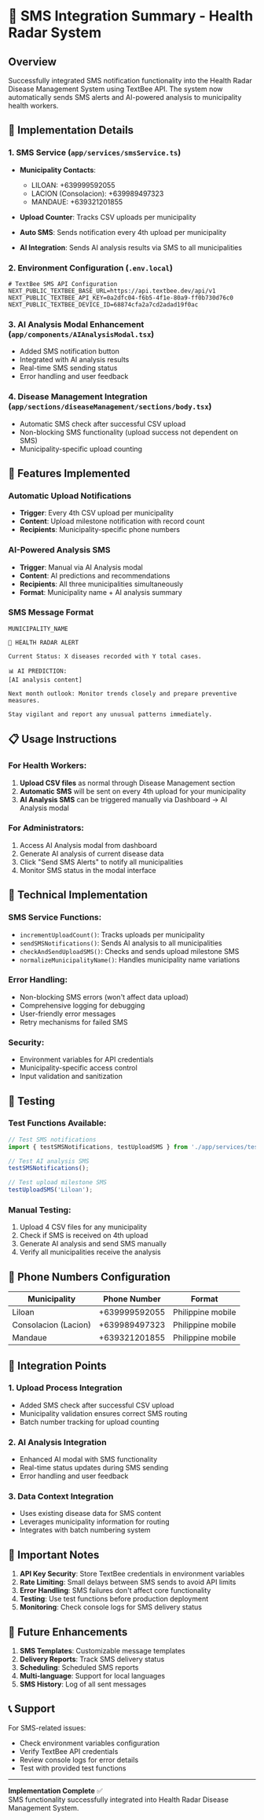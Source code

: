 # 📱 SMS Integration Summary - Health Radar System

## Overview
Successfully integrated SMS notification functionality into the Health Radar Disease Management System using TextBee API. The system now automatically sends SMS alerts and AI-powered analysis to municipality health workers.

## 🔧 Implementation Details

### 1. SMS Service (`app/services/smsService.ts`)
- **Municipality Contacts**:
  - LILOAN: +639999592055
  - LACION (Consolacion): +639989497323  
  - MANDAUE: +639321201855

- **Upload Counter**: Tracks CSV uploads per municipality
- **Auto SMS**: Sends notification every 4th upload per municipality
- **AI Integration**: Sends AI analysis results via SMS to all municipalities

### 2. Environment Configuration (`.env.local`)
```env
# TextBee SMS API Configuration
NEXT_PUBLIC_TEXTBEE_BASE_URL=https://api.textbee.dev/api/v1
NEXT_PUBLIC_TEXTBEE_API_KEY=0a2dfc04-f6b5-4f1e-80a9-ff0b730d76c0
NEXT_PUBLIC_TEXTBEE_DEVICE_ID=68874cfa2a7cd2adad19f0ac
```

### 3. AI Analysis Modal Enhancement (`app/components/AIAnalysisModal.tsx`)
- Added SMS notification button
- Integrated with AI analysis results
- Real-time SMS sending status
- Error handling and user feedback

### 4. Disease Management Integration (`app/sections/diseaseManagement/sections/body.tsx`)
- Automatic SMS check after successful CSV upload
- Non-blocking SMS functionality (upload success not dependent on SMS)
- Municipality-specific upload counting

## 🚀 Features Implemented

### Automatic Upload Notifications
- **Trigger**: Every 4th CSV upload per municipality
- **Content**: Upload milestone notification with record count
- **Recipients**: Municipality-specific phone numbers

### AI-Powered Analysis SMS
- **Trigger**: Manual via AI Analysis modal
- **Content**: AI predictions and recommendations
- **Recipients**: All three municipalities simultaneously
- **Format**: Municipality name + AI analysis summary

### SMS Message Format
```
MUNICIPALITY_NAME

🏥 HEALTH RADAR ALERT

Current Status: X diseases recorded with Y total cases.

📊 AI PREDICTION:
[AI analysis content]

Next month outlook: Monitor trends closely and prepare preventive measures.

Stay vigilant and report any unusual patterns immediately.
```

## 📋 Usage Instructions

### For Health Workers:
1. **Upload CSV files** as normal through Disease Management section
2. **Automatic SMS** will be sent on every 4th upload for your municipality
3. **AI Analysis SMS** can be triggered manually via Dashboard → AI Analysis modal

### For Administrators:
1. Access AI Analysis modal from dashboard
2. Generate AI analysis of current disease data
3. Click "Send SMS Alerts" to notify all municipalities
4. Monitor SMS status in the modal interface

## 🔧 Technical Implementation

### SMS Service Functions:
- `incrementUploadCount()`: Tracks uploads per municipality
- `sendSMSNotifications()`: Sends AI analysis to all municipalities
- `checkAndSendUploadSMS()`: Checks and sends upload milestone SMS
- `normalizeMunicipalityName()`: Handles municipality name variations

### Error Handling:
- Non-blocking SMS errors (won't affect data upload)
- Comprehensive logging for debugging
- User-friendly error messages
- Retry mechanisms for failed SMS

### Security:
- Environment variables for API credentials
- Municipality-specific access control
- Input validation and sanitization

## 🧪 Testing

### Test Functions Available:
```typescript
// Test SMS notifications
import { testSMSNotifications, testUploadSMS } from './app/services/testSMS';

// Test AI analysis SMS
testSMSNotifications();

// Test upload milestone SMS
testUploadSMS('Liloan');
```

### Manual Testing:
1. Upload 4 CSV files for any municipality
2. Check if SMS is received on 4th upload
3. Generate AI analysis and send SMS manually
4. Verify all municipalities receive the analysis

## 📱 Phone Numbers Configuration

| Municipality | Phone Number | Format |
|-------------|-------------|---------|
| Liloan | +639999592055 | Philippine mobile |
| Consolacion (Lacion) | +639989497323 | Philippine mobile |
| Mandaue | +639321201855 | Philippine mobile |

## 🔄 Integration Points

### 1. Upload Process Integration
- Added SMS check after successful CSV upload
- Municipality validation ensures correct SMS routing
- Batch number tracking for upload counting

### 2. AI Analysis Integration
- Enhanced AI modal with SMS functionality
- Real-time status updates during SMS sending
- Error handling and user feedback

### 3. Data Context Integration
- Uses existing disease data for SMS content
- Leverages municipality information for routing
- Integrates with batch numbering system

## 🚨 Important Notes

1. **API Key Security**: Store TextBee credentials in environment variables
2. **Rate Limiting**: Small delays between SMS sends to avoid API limits
3. **Error Handling**: SMS failures don't affect core functionality
4. **Testing**: Use test functions before production deployment
5. **Monitoring**: Check console logs for SMS delivery status

## 🔮 Future Enhancements

1. **SMS Templates**: Customizable message templates
2. **Delivery Reports**: Track SMS delivery status
3. **Scheduling**: Scheduled SMS reports
4. **Multi-language**: Support for local languages
5. **SMS History**: Log of all sent messages

## 📞 Support

For SMS-related issues:
- Check environment variables configuration
- Verify TextBee API credentials
- Review console logs for error details
- Test with provided test functions

---

**Implementation Complete** ✅  
SMS functionality successfully integrated into Health Radar Disease Management System.
